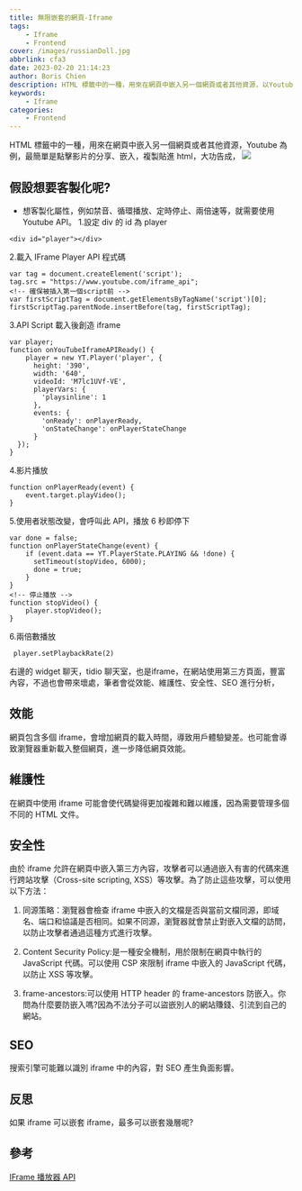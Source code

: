 ```yaml
---
title: 無限嵌套的網頁-Iframe
tags:
    - Iframe
    - Frontend
cover: /images/russianDoll.jpg
abbrlink: cfa3
date: 2023-02-20 21:14:23
author: Boris Chien
description: HTML 標籤中的一種，用來在網頁中嵌入另一個網頁或者其他資源，以Youtube例子，最簡單的方式點擊影片的分享、嵌入，複製貼進html，大功告成
keywords:
    - Iframe
categories:
    - Frontend
---
```


HTML 標籤中的一種，用來在網頁中嵌入另一個網頁或者其他資源，Youtube 為例，最簡單是點擊影片的分享、嵌入，複製貼進 html，大功告成，
![](/images/embed.jpg)

## 假設想要客製化呢?
-   想客製化屬性，例如禁音、循環播放、定時停止、兩倍速等，就需要使用 Youtube API。
 1.設定 div 的 id 為 player

```
<div id="player"></div>
```

2.載入 IFrame Player API 程式碼

```
var tag = document.createElement('script');
tag.src = "https://www.youtube.com/iframe_api";
<!-- 確保被插入第一個script前 -->
var firstScriptTag = document.getElementsByTagName('script')[0];
firstScriptTag.parentNode.insertBefore(tag, firstScriptTag);
```

3.API Script 載入後創造 iframe

```
var player;
function onYouTubeIframeAPIReady() {
    player = new YT.Player('player', {
      height: '390',
      width: '640',
      videoId: 'M7lc1UVf-VE',
      playerVars: {
        'playsinline': 1
      },
      events: {
        'onReady': onPlayerReady,
        'onStateChange': onPlayerStateChange
      }
  });
}
```

4.影片播放

```
function onPlayerReady(event) {
    event.target.playVideo();
}
```

5.使用者狀態改變，會呼叫此 API，播放 6 秒即停下

```
var done = false;
function onPlayerStateChange(event) {
    if (event.data == YT.PlayerState.PLAYING && !done) {
      setTimeout(stopVideo, 6000);
      done = true;
    }
}
<!-- 停止播放 -->
function stopVideo() {
    player.stopVideo();
}
```

6.兩倍數播放

```
 player.setPlaybackRate(2)

```

右邊的 widget 聊天，tidio 聊天室，也是iframe，在網站使用第三方頁面，豐富內容，不過也會帶來壞處，筆者會從效能、維護性、安全性、SEO 進行分析，

## 效能
網頁包含多個 iframe，會增加網頁的載入時間，導致用戶體驗變差。也可能會導致瀏覽器重新載入整個網頁，進一步降低網頁效能。

## 維護性
在網頁中使用 iframe 可能會使代碼變得更加複雜和難以維護，因為需要管理多個不同的 HTML 文件。

## 安全性
由於 iframe 允許在網頁中嵌入第三方內容，攻擊者可以通過嵌入有害的代碼來進行跨站攻擊（Cross-site scripting, XSS）等攻擊。為了防止這些攻擊，可以使用以下方法：

1. 同源策略：瀏覽器會檢查 iframe 中嵌入的文檔是否與當前文檔同源，即域名、端口和協議是否相同。如果不同源，瀏覽器就會禁止對嵌入文檔的訪問，以防止攻擊者通過這種方式進行攻擊。

2. Content Security Policy:是一種安全機制，用於限制在網頁中執行的 JavaScript 代碼。可以使用 CSP 來限制 iframe 中嵌入的 JavaScript 代碼，以防止 XSS 等攻擊。

3. frame-ancestors:可以使用 HTTP header 的 frame-ancestors 防嵌入。你問為什麼要防嵌入嗎?因為不法分子可以盜嵌別人的網站賺錢、引流到自己的網站。

## SEO

搜索引擎可能難以識別 iframe 中的內容，對 SEO 產生負面影響。

## 反思

如果 iframe 可以嵌套 iframe，最多可以嵌套幾層呢?

## 參考

[IFrame 播放器 API](https://developers.google.com/youtube/iframe_api_reference)
